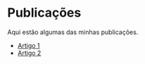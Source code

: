 
# Publicações

Aqui estão algumas das minhas publicações.

- [Artigo 1](https://link-do-artigo1.com)
- [Artigo 2](https://link-do-artigo2.com)
